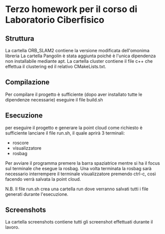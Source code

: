 # Terzo homework per il corso di Laboratorio Ciberfisico

## Struttura
La cartella ORB_SLAM2 contiene la versione modificata dell'omonima libreria
La cartella Pangolin è stata aggiunta poiché è l'unica dipendenza non 
installabile mediante apt.
La cartella cluster contiene il file c++ che effettua il clustering ed il 
relativo CMakeLists.txt.

## Compilazione
Per compilare il progetto è sufficiente (dopo aver installato tutte le 
dipendenze necessarie) eseguire il file build.sh

## Esecuzione
per eseguire il progetto e generare la point cloud come richiesto è 
sufficiente lanciare il file run.sh, il quale aprirà 3 terminali:
* roscore
* visualizzatore
* rosbag 

Per avviare il programma premere la barra spaziatrice mentre si ha il focus
sul terminale che esegue la rosbag.
Una volta terminata la rosbag sarà necessario interrempere il terminale 
visualizzatore premendo ctrl-c, così facendo verrà salvata la point cloud.

N.B. Il file run.sh crea una cartella run dove verranno salvati tutti i 
file generati durante l'esecuzione.

## Screenshots
La cartella screenshots contiene tutti gli screenshot effettuati durante il
lavoro.

